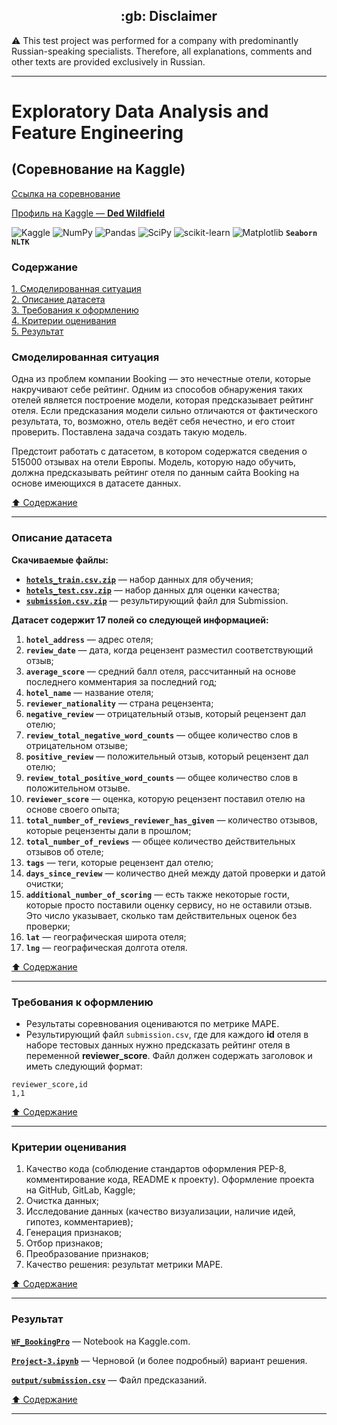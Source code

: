 <h2 align="center">:gb: Disclaimer</h2>

:warning: This test project was performed for a company with predominantly
Russian-speaking specialists. Therefore, all explanations, comments and other
texts are provided exclusively in Russian.

----

# Exploratory Data Analysis and Feature Engineering #

## (Соревнование на Kaggle) ##

[Ссылка на соревнование](https://www.kaggle.com/competitions/sf-booking)

[Профиль на Kaggle&nbsp;&mdash; **Ded Wildfield**](https://www.kaggle.com/wildfielded)

![Kaggle](https://img.shields.io/badge/Kaggle-035a7d?style=plastic&logo=kaggle&logoColor=white)
![NumPy](https://img.shields.io/badge/numpy-%23013243.svg?style=plastic&logo=numpy&logoColor=white)
![Pandas](https://img.shields.io/badge/pandas-%23150458.svg?style=plastic&logo=pandas&logoColor=white)
![SciPy](https://img.shields.io/badge/SciPy-%230C55A5.svg?style=plastic&logo=scipy&logoColor=%white)
![scikit-learn](https://img.shields.io/badge/scikit--learn-%23F7931E.svg?style=plastic&logo=scikit-learn&logoColor=white)
![Matplotlib](https://img.shields.io/badge/Matplotlib-%23ffffff.svg?style=plastic&logo=Matplotlib&logoColor=black)
**`Seaborn`**
**`NLTK`**

### Содержание ###

[1. Смоделированная ситуация](#смоделированная-ситуация)    
[2. Описание датасета](#описание-датасета)    
[3. Требования к оформлению](#требования-к-оформлению)    
[4. Критерии оценивания](#критерии-оценивания)    
[5. Результат](#результат)    

### Смоделированная ситуация ###

Одна из проблем компании Booking&nbsp;&mdash; это нечестные отели, которые
накручивают себе рейтинг. Одним из способов обнаружения таких отелей является
построение модели, которая предсказывает рейтинг отеля. Если предсказания модели
сильно отличаются от фактического результата, то, возможно, отель ведёт себя
нечестно, и его стоит проверить. Поставлена задача создать такую модель.

Предстоит работать с датасетом, в котором содержатся сведения о 515000 отзывах
на отели Европы. Модель, которую надо обучить, должна предсказывать рейтинг
отеля по данным сайта Booking на основе имеющихся в датасете данных.

[:arrow_up: Содержание](#содержание)

----

### Описание датасета ###

**Скачиваемые файлы:**

- [**`hotels_train.csv.zip`**](https://drive.google.com/file/d/10PTV3z7bLPkjHc_OVanKtCFEDSS7z1Tn/view?usp=sharing)&nbsp;&mdash;
набор данных для обучения;
- [**`hotels_test.csv.zip`**](https://drive.google.com/file/d/1nUwezJ5sjMQ50br_L8Ehqr-TJaXksxZ9/view?usp=sharing)&nbsp;&mdash;
набор данных для оценки качества;
- [**`submission.csv.zip`**](https://drive.google.com/file/d/1t61EtcNUiriFcNiJxP-PpLwFKZMMl8Q_/view?usp=sharing)&nbsp;&mdash;
результирующий файл для Submission.

**Датасет содержит 17 полей со следующей информацией:**

1. **`hotel_address`**&nbsp;&mdash; адрес отеля;
2. **`review_date`**&nbsp;&mdash; дата, когда рецензент разместил соответствующий
отзыв;
3. **`average_score`**&nbsp;&mdash; средний балл отеля, рассчитанный на основе
последнего комментария за последний год;
4. **`hotel_name`**&nbsp;&mdash; название отеля;
5. **`reviewer_nationality`**&nbsp;&mdash; страна рецензента;
6. **`negative_review`**&nbsp;&mdash; отрицательный отзыв, который рецензент дал
отелю;
7. **`review_total_negative_word_counts`**&nbsp;&mdash; общее количество слов в
отрицательном отзыве;
8. **`positive_review`**&nbsp;&mdash; положительный отзыв, который рецензент дал
отелю;
9. **`review_total_positive_word_counts`**&nbsp;&mdash; общее количество слов в
положительном отзыве.
10. **`reviewer_score`**&nbsp;&mdash; оценка, которую рецензент поставил отелю на
основе своего опыта;
11. **`total_number_of_reviews_reviewer_has_given`**&nbsp;&mdash; количество
отзывов, которые рецензенты дали в прошлом;
12. **`total_number_of_reviews`**&nbsp;&mdash; общее количество действительных
отзывов об отеле;
13. **`tags`**&nbsp;&mdash; теги, которые рецензент дал отелю;
14. **`days_since_review`**&nbsp;&mdash; количество дней между датой проверки и
датой очистки;
15. **`additional_number_of_scoring`**&nbsp;&mdash; есть также некоторые гости,
которые просто поставили оценку сервису, но не оставили отзыв. Это число
указывает, сколько там действительных оценок без проверки;
16. **`lat`**&nbsp;&mdash; географическая широта отеля;
17. **`lng`**&nbsp;&mdash; географическая долгота отеля.

[:arrow_up: Содержание](#содержание)

----

### Требования к оформлению ###

- Результаты соревнования оцениваются по метрике MAPE.
- Результирующий файл `submission.csv`, где для каждого **id** отеля в наборе
тестовых данных нужно предсказать рейтинг отеля в переменной **reviewer_score**.
Файл должен содержать заголовок и иметь следующий формат:

```text
reviewer_score,id
1,1
```

[:arrow_up: Содержание](#содержание)

----

### Критерии оценивания ###

1. Качество кода (соблюдение стандартов оформления PEP-8, комментирование кода,
README к проекту). Оформление проекта на GitHub, GitLab, Kaggle;
2. Очистка данных;
3. Исследование данных (качество визуализации, наличие идей, гипотез,
комментариев);
4. Генерация признаков;
5. Отбор признаков;
6. Преобразование признаков;
7. Качество решения: результат метрики MAPE.

[:arrow_up: Содержание](#содержание)

----

### Результат ###

[**`WF_BookingPro`**](https://www.kaggle.com/code/wildfielded/wf-bookingpro)&nbsp;&mdash;
Notebook на Kaggle.com.

[**`Project-3.ipynb`**](Project-3.ipynb)&nbsp;&mdash; Черновой (и более
подробный) вариант решения.

[**`output/submission.csv`**](output/submission.csv)&nbsp;&mdash; Файл
предсказаний.

[:arrow_up: Содержание](#содержание)

----
